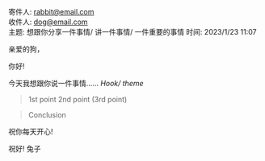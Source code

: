 寄件人: rabbit@email.com  
收件人: dog@email.com  
主题: 想跟你分享一件事情/ 讲一件事情/ 一件重要的事情
时间: 2023/1/23 11:07

亲爱的狗，

你好!

今天我想跟你说一件事情...... _Hook/ theme_

> 1st point
> 2nd point
> (3rd point)

> Conclusion

祝你每天开心!

祝好! 兔子
